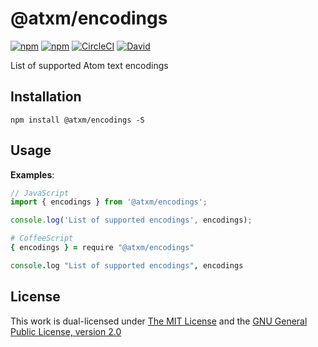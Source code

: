 # @atxm/encodings

[![npm](https://flat.badgen.net/npm/license/@atxm/encodings)](https://www.npmjs.org/package/@atxm/encodings)
[![npm](https://flat.badgen.net/npm/v/@atxm/encodings)](https://www.npmjs.org/package/@atxm/encodings)
[![CircleCI](https://flat.badgen.net/circleci/github/a-t-x-m/encodings)](https://circleci.com/gh/a-t-x-m/encodings)
[![David](https://flat.badgen.net/david/dep/a-t-x-m/encodings)](https://david-dm.org/a-t-x-m/encodings)

List of supported Atom text encodings

## Installation

`npm install @atxm/encodings -S`

## Usage

**Examples**:

```js
// JavaScript
import { encodings } from '@atxm/encodings';

console.log('List of supported encodings', encodings);
```

```coffee
# CoffeeScript
{ encodings } = require "@atxm/encodings"

console.log "List of supported encodings", encodings
```

## License

This work is dual-licensed under [The MIT License](https://opensource.org/licenses/MIT) and the [GNU General Public License, version 2.0](https://opensource.org/licenses/GPL-2.0)
